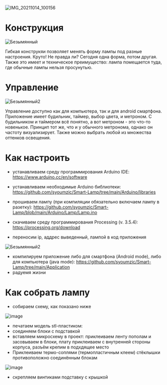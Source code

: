 ![IMG_20211014_100156](https://user-images.githubusercontent.com/90949957/137287510-02732b58-8f29-40ad-aca5-662db29d0df6.jpg)

# Конструкция
![Безымянный](https://user-images.githubusercontent.com/90949957/139654729-e0834455-e26b-41ee-bf7d-7a110d95786b.jpg)

Гибкая конструкяи позволяет менять форму лампы под разные настроения. Круто! Не правда ли? Сегодня одна форма, потом другая.
Также это имеет и техническое преимущество: лампа помещается туда, где обычные лампы нельзя просунутью.

# Управление
![Безымянный2](https://user-images.githubusercontent.com/90949957/136666266-ea8d572b-7c4b-4195-8015-abde81c3038c.jpg)

Управление доступно как для компьютера, так и для android смартфона. Приложение имеет будильник, таймер, выбор цвета, и метроном. С будильником и таймером всё понятно, а вот метроном - это что-то новенькое. Принцип тот же, что и у обычного метронома, однако он частоту визуализирует. Также можно выбрать любой из множества оттенков освещения.

# Как настроить
* устанавливаем среду программирования Arduino IDE: https://www.arduino.cc/en/software
* устанавливаем необходимые Arduino библиотеки: https://github.com/syoumzic/Smart-Lamp/tree/main/Arduino/libraries
* прошиваем лампу (при компиляции обязательно включаем лампу в разетку): https://github.com/syoumzic/Smart-Lamp/blob/main/Arduino/Lamp/Lamp.ino

* скачиваем среду программирования Processing (v. 3.5.4): https://processing.org/download
* переносим ip, аддрес выведенный, лампой в код приложения

![Безымянный2](https://user-images.githubusercontent.com/90949957/139654523-4fbb7416-48e6-42a9-a802-249d0e70da22.jpg)

* компилируем приложение либо для смартфона (Android mode), либо для компьютера (java mode): https://github.com/syoumzic/Smart-Lamp/tree/main/Application
* радуемя жизни

# Как собрать лампу
* собираем схему, как показано ниже

![image](https://user-images.githubusercontent.com/90949957/139652293-fffaae67-ac54-465d-9b71-0e7656749e0d.png)

* печатаем модель stl-пластиком: 
* соединяем блоки с подставкой
* вставляем микросхему в проект: приклеиваем ленту пополам и засовываем в блоки, плату приклеиваем с внутренней стороны корпуса, разъём крепим в подхдящее место
* Приклеиваем термо-соплями (термопластичным клеем) стёклышки противоположно соединённым блокам

![image](https://user-images.githubusercontent.com/90949957/139652592-82b6db3c-914b-44c7-b3ce-256d1b4c0de4.png)

* скрепляем винтиками подставку с крышкой
